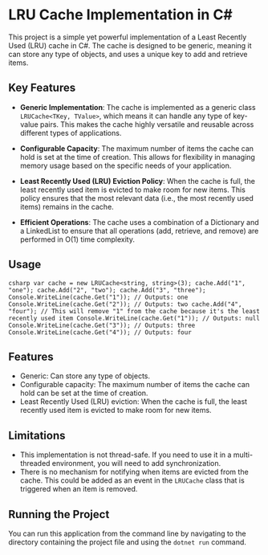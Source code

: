 # LRU Cache Implementation in C#

This project is a simple yet powerful implementation of a Least Recently Used (LRU) cache in C#. The cache is designed to be generic, meaning it can store any type of objects, and uses a unique key to add and retrieve items. 

## Key Features

- **Generic Implementation**: The cache is implemented as a generic class `LRUCache<TKey, TValue>`, which means it can handle any type of key-value pairs. This makes the cache highly versatile and reusable across different types of applications.

- **Configurable Capacity**: The maximum number of items the cache can hold is set at the time of creation. This allows for flexibility in managing memory usage based on the specific needs of your application.

- **Least Recently Used (LRU) Eviction Policy**: When the cache is full, the least recently used item is evicted to make room for new items. This policy ensures that the most relevant data (i.e., the most recently used items) remains in the cache.

- **Efficient Operations**: The cache uses a combination of a Dictionary and a LinkedList to ensure that all operations (add, retrieve, and remove) are performed in O(1) time complexity.

## Usage

`csharp
var cache = new LRUCache<string, string>(3);
cache.Add("1", "one");
cache.Add("2", "two");
cache.Add("3", "three");
Console.WriteLine(cache.Get("1")); // Outputs: one
Console.WriteLine(cache.Get("2")); // Outputs: two
cache.Add("4", "four"); // This will remove "1" from the cache because it's the least recently used item
Console.WriteLine(cache.Get("1")); // Outputs: null
Console.WriteLine(cache.Get("3")); // Outputs: three
Console.WriteLine(cache.Get("4")); // Outputs: four
`


## Features

- Generic: Can store any type of objects.
- Configurable capacity: The maximum number of items the cache can hold can be set at the time of creation.
- Least Recently Used (LRU) eviction: When the cache is full, the least recently used item is evicted to make room for new items.

## Limitations

- This implementation is not thread-safe. If you need to use it in a multi-threaded environment, you will need to add synchronization.
- There is no mechanism for notifying when items are evicted from the cache. This could be added as an event in the `LRUCache` class that is triggered when an item is removed.

## Running the Project

You can run this application from the command line by navigating to the directory containing the project file and using the `dotnet run` command.